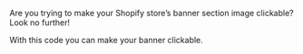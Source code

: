 Are you trying to make your Shopify store’s banner section image clickable? Look no further!

With this code you can make your banner clickable.
